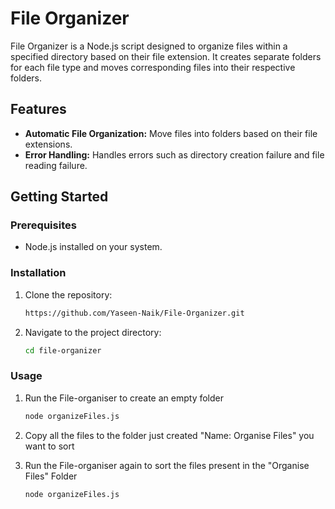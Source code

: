 # File Organizer

File Organizer is a Node.js script designed to organize files within a specified directory based on their file extension. It creates separate folders for each file type and moves corresponding files into their respective folders.

## Features

- **Automatic File Organization:** Move files into folders based on their file extensions.
- **Error Handling:** Handles errors such as directory creation failure and file reading failure.

## Getting Started

### Prerequisites

- Node.js installed on your system.

### Installation

1. Clone the repository:

   ```bash
   https://github.com/Yaseen-Naik/File-Organizer.git

2. Navigate to the project directory:
   
    ```bash
    cd file-organizer

### Usage
1. Run the File-organiser to create an empty folder

    ```bash
    node organizeFiles.js
2. Copy all the files to the folder just created "Name: Organise Files" you want to sort 

3. Run the File-organiser again to sort the files present in the "Organise Files" Folder

    ```bash
    node organizeFiles.js
